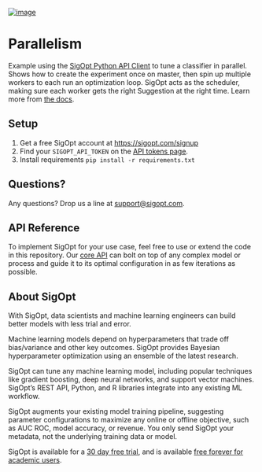 [![image](https://sigopt.com/static/img/SigOpt_logo_horiz.png?raw=true)](https://sigopt.com)

# Parallelism

Example using the [SigOpt Python API Client](https://sigopt.com/docs/overview/python) to tune a classifier in parallel. Shows how to create the experiment once on master, then spin up multiple workers to each run an optimization loop. SigOpt acts as the scheduler, making sure each worker gets the right Suggestion at the right time. Learn more from [the docs](https://sigopt.com/docs/overview/parallel).

## Setup
1. Get a free SigOpt account at https://sigopt.com/signup
2. Find your `SIGOPT_API_TOKEN` on the [API tokens page](https://sigopt.com/tokens/info).
3. Install requirements `pip install -r requirements.txt`

## Questions?
Any questions? Drop us a line at [support@sigopt.com](mailto:support@sigopt.com).

## API Reference
To implement SigOpt for your use case, feel free to use or extend the code in this repository. Our [core API](https://sigopt.com/docs) can bolt on top of any complex model or process and guide it to its optimal configuration in as few iterations as possible. 

## About SigOpt

With SigOpt, data scientists and machine learning engineers can build better models with less trial and error.

Machine learning models depend on hyperparameters that trade off bias/variance and other key outcomes. SigOpt provides Bayesian hyperparameter optimization using an ensemble of the latest research.

SigOpt can tune any machine learning model, including popular techniques like gradient boosting, deep neural networks, and support vector machines. SigOpt’s REST API, Python, and R libraries integrate into any existing ML workflow.

SigOpt augments your existing model training pipeline, suggesting parameter configurations to maximize any online or offline objective, such as AUC ROC, model accuracy, or revenue. You only send SigOpt your metadata, not the underlying training data or model.

SigOpt is available for a [30 day free trial](https://sigopt.com/signup), and is available [free forever for academic users](https://sigopt.com/edu).
